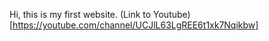 Hi, this is my first website. 
(Link to Youtube)[https://youtube.com/channel/UCJlL63LgREE6t1xk7Nqikbw]
